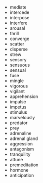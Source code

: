 - mediate
- intercede
- interpose
- interfere
- arousal
- thrill
- converge
- scatter
- disperse
- strew
- sensory
- sensuous
- sensual
- fuse
- mingle
- vigorous
- vigilant
- apprehension
- impulse
- impetus
- stimulus
- marvelously
- predator
- prey 
- adrenaline
- adrenal gland
- aggression
- antagonism
- tranquility
- attune
- premeditation
- hormone
- anticipation
